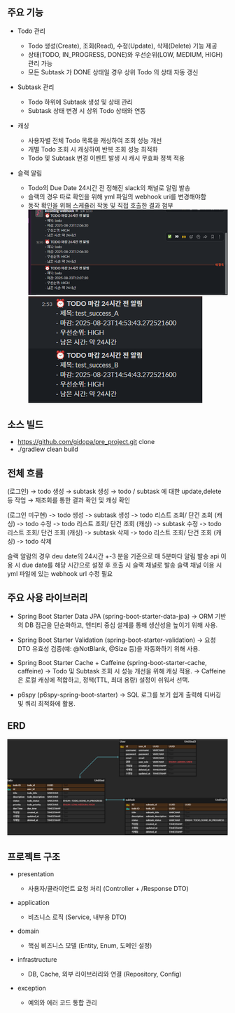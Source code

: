 ## 주요 기능

- Todo 관리
  - Todo 생성(Create), 조회(Read), 수정(Update), 삭제(Delete) 기능 제공
  - 상태(TODO, IN_PROGRESS, DONE)와 우선순위(LOW, MEDIUM, HIGH) 관리 가능
  - 모든 Subtask 가 DONE 상태일 경우 상위 Todo 의 상태 자동 갱신
  
- Subtask 관리
  - Todo 하위에 Subtask 생성 및 상태 관리
  - Subtask 상태 변경 시 상위 Todo 상태와 연동

- 캐싱
    - 사용자별 전체 Todo 목록을 캐싱하여 조회 성능 개선
    - 개별 Todo 조회 시 캐싱하여 반복 조회 성능 최적화
    - Todo 및 Subtask 변경 이벤트 발생 시 캐시 무효화 정책 적용
  
- 슬랙 알림
  - Todo의 Due Date 24시간 전 정해진 slack의 채널로 알림 발송 
  - 슬랙의 경우 따로 확인을 위해 yml 파일의 webhook uri를 변경해야함
  - 동작 확인을 위해 스케쥴러 작동 및 직접 호출한 결과 첨부
![img.png](img.png)
![img_1.png](img_1.png)

## 소스 빌드
- https://github.com/gidopa/pre_project.git clone
- ./gradlew clean build

## 전체 흐름
(로그인) → todo 생성 → subtask 생성 → todo / subtask 에 대한 update,delete 등 작업
→ 재조회를 통한 결과 확인 및 캐싱 확인

(로그인 미구현) -> todo 생성 -> subtask 생성 -> todo 리스트 조회/ 단건 조회 (캐싱) -> todo 수정
-> todo 리스트 조회/ 단건 조회 (캐싱) -> subtask 수정 -> todo 리스트 조회/ 단건 조회 (캐싱) -> subtask 삭제 
-> todo 리스트 조회/ 단건 조회 (캐싱) -> todo 삭제 

슬랙 알람의 경우 deu date의 24시간 +-3 분을 기준으로 매 5분마다 알림 발송
api 이용 시 due date를 해당 시간으로 설정 후 호출 시 슬랙 채널로 발송
슬랙 채널 이용 시 yml 파일에 있는 webhook url 수정 필요


## 주요 사용 라이브러리
- Spring Boot Starter Data JPA (spring-boot-starter-data-jpa)
→ ORM 기반의 DB 접근을 단순화하고, 엔티티 중심 설계를 통해 생산성을 높이기 위해 사용.

- Spring Boot Starter Validation (spring-boot-starter-validation)
→ 요청 DTO 유효성 검증(예: @NotBlank, @Size 등)을 자동화하기 위해 사용.

- Spring Boot Starter Cache + Caffeine (spring-boot-starter-cache, caffeine)
→ Todo 및 Subtask 조회 시 성능 개선을 위해 캐싱 적용.
→ Caffeine 은 로컬 캐싱에 적합하고, 정책(TTL, 최대 용량) 설정이 쉬워서 선택.

- p6spy (p6spy-spring-boot-starter)
→ SQL 로그를 보기 쉽게 출력해 디버깅 및 쿼리 최적화에 활용.

## ERD
![img_2.png](img_2.png)



## 프로젝트 구조
- presentation 
  - 사용자/클라이언트 요청 처리 (Controller + /Response DTO)

- application 
  - 비즈니스 로직 (Service, 내부용 DTO)

- domain 
  - 핵심 비즈니스 모델 (Entity, Enum, 도메인 설정)

- infrastructure 
  - DB, Cache, 외부 라이브러리와 연결 (Repository, Config)

- exception 
  - 예외와 에러 코드 통합 관리